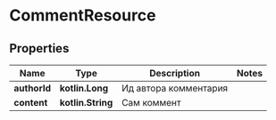 
# CommentResource

## Properties
Name | Type | Description | Notes
------------ | ------------- | ------------- | -------------
**authorId** | **kotlin.Long** | Ид автора комментария | 
**content** | **kotlin.String** | Сам коммент | 



